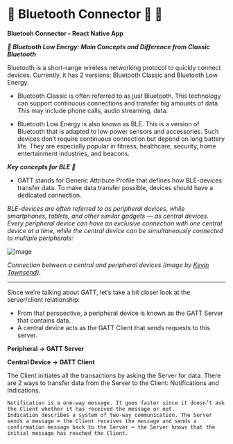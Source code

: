 # :small_blue_diamond: Bluetooth Connector :iphone: :small_blue_diamond:
**Bluetooh Connector - React Native App**


***📳 Bluetooth Low Energy: Main Concepts and Difference from Classic Bluetooth***

Bluetooth is a short-range wireless networking protocol to quickly connect devices. Currently, it has 2 versions: Bluetooth Classic and Bluetooth Low Energy.

- Bluetooth Classic is often referred to as just Bluetooth. This technology can support continuous connections and transfer big amounts of data. This may include phone calls, audio streaming, data.

- Bluetooth Low Energy is also known as BLE. This is a version of Bluetooth that is adapted to low power sensors and accessories. Such devices don’t require continuous connection but depend on long battery life. They are especially popular in fitness, healthcare, security, home entertainment industries, and beacons.


***Key concepts for BLE 📖***
- GATT stands for Generic Attribute Profile that defines how BLE-devices transfer data. To make data transfer possible, devices should have a dedicated connection.

_BLE-devices are often referred to as peripheral devices, while smartphones, tablets, and other similar gadgets — as central devices. Every peripheral device can have an exclusive connection with one central device at a time, while the central device can be simultaneously connected to multiple peripherals:_

![image](https://user-images.githubusercontent.com/20091777/122648996-bcecc600-d0f9-11eb-8818-6a725adf99c5.png)

_Connection between a central and peripheral devices (image by [Kevin Townsend](https://learn.adafruit.com/users/ktownsend))_.

____________________________________________________________________________________________________________________________________________
Since we’re talking about GATT, let’s take a bit closer look at the server/client relationship:
- From that perspective, a peripheral device is known as the GATT Server that contains data.
- A central device acts as the GATT Client that sends requests to this server.

**Peripheral -> GATT Server**

**Central Device -> GATT Client**

The Client initiates all the transactions by asking the Server for data. There are 2 ways to transfer data from the Server to the Client: Notifications and Indications.

    Notification is a one-way message. It goes faster since it doesn’t ask the Client whether it has received the message or not.
    Indication describes a system of two-way communication. The Server sends a message ➡️ the Client receives the message and sends a confirmation message back to the Server ➡️ the Server knows that the initial message has reached the Client.

